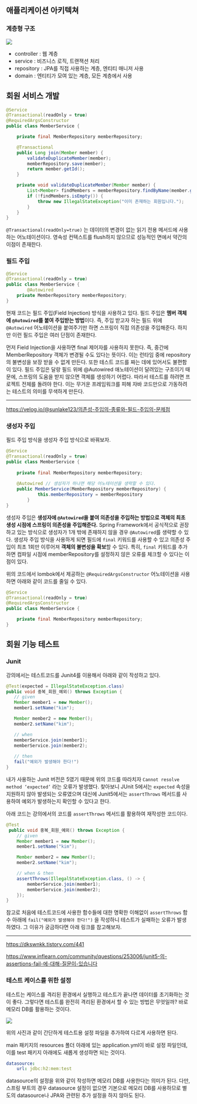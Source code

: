 ## 애플리케이션 아키텍쳐

### 계층형 구조

![](https://velog.velcdn.com/images/yeoni_/post/844d321d-bc3f-4b5b-8c21-16b77e2f5c33/image.png)


- controller : 웹 계층
- service : 비즈니스 로직, 트랜잭션 처리
- repository : JPA를 직접 사용하는 계층, 엔티티 매니저 사용
- domain : 엔티티가 모여 있는 계층, 모든 계층에서 사용

## 회원 서비스 개발

```java
@Service
@Transactional(readOnly = true)
@RequiredArgsConstructor
public class MemberService {

    private final MemberRepository memberRepository;

    @Transactional
    public Long join(Member member) {
        validateDuplicateMember(member);
        memberRepository.save(member);
        return member.getId();
    }

    private void validateDuplicateMember(Member member) {
        List<Member> findMembers = memberRepository.findByName(member.getName());
        if (!findMembers.isEmpty()) {
            throw new IllegalStateException("이미 존재하는 회원입니다.");
        }
    }
}
```


`@Transactional(readOnly=true)` 는 데이터의 변경이 없는 읽기 전용 메서드에 사용하는 어노테이션이다. 영속성 컨텍스트를 flush하지 않으므로 성능적인 면에서 약간의 이점이 존재한다.

### 필드 주입

```java
@Service
@Transactional(readOnly = true)
public class MemberService {
		@Autowired
    private MemberRepository memberRepository;
}
```


현재 코드는 필드 주입(Field Injection) 방식을 사용하고 있다. 필드 주입은 **멤버 객체에 `@Autowired`를 붙여 주입받는 방법**이다. 즉, 주입 받고자 하는 필드 위에`@Autowired` 어노테이션을 붙여주기만 하면 스프링이 직접 의존성을 주입해준다. 하지만 이런 필드 주입은 여러 단점이 존재한다.

먼저 Field Injection을 사용하면 final 제어자를 사용하지 못한다. 즉, 중간에 MemberRepository 객체가 변경될 수도 있다는 뜻이다. 이는 런타임 중에 repository의 불변성을 보장 받을 수 없게 만든다. 또한 테스트 코드를 짜는 데에 있어서도 불편함이 있다. 필드 주입은 달랑 필드 위에 @Autowired 애노테이션이 달려있는 구조이기 때문에, 스프링의 도움을 받지 않으면 객체를 생성하기 어렵다. 따라서 테스트를 하려면 프로젝트 전체를 돌려야 한다. 이는 무거운 프레임워크를 피해 자바 코드만으로 가동하려는 테스트의 의미를 무색하게 만든다.

---

https://velog.io/@sunlake123/의존성-주입의-종류와-필드-주입의-문제점

### 생성자 주입

필드 주입 방식을 생성자 주입 방식으로 바꿔보자.

```java
@Service
@Transactional(readOnly = true)
public class MemberService {
		
    private final MemberRepository memberRepository;
    
    @Autowired // 생성자가 하나면 해당 어노테이션을 생략할 수 있다.
    public MemberService(MemberRepository memberRepository) {
		    this.memberRepository = memberRepository
		}
}
```

생성자 주입은 **생성자에 `@Autowired`을 붙여 의존성을 주입하는 방법으로 객체의 최초 생성 시점에 스프링이 의존성을 주입해준다.** Spring Framework에서 공식적으로 권장하고 있는 방식으로 생성자가 1개 밖에 존재하지 않을 경우 `@Autowired`를 생략할 수 있다. 생성자 주입 방식을 사용하게 되면 필드에 `final` 키워드를 사용할 수 있고 의존성 주입이 최초 1회만 이루어져 **객체의 불변성을 확보**할 수 있다. 특히, `final` 키워드를 추가하면 컴파일 시점에 memberRepository를 설정하지 않은 오류를 체크할 수 있다는 이점이 있다.

위의 코드에서 lombok에서 제공하는 `@RequiredArgsConstructor` 어노테이션을 사용하면 아래와 같이 코드를 줄일 수 있다.

```java
@Service
@Transactional(readOnly = true)
@RequiredArgsConstructor
public class MemberService {

    private final MemberRepository memberRepository;
}
```

## 회원 기능 테스트

### Junit

강의에서는 테스트코드를 Junit4를 이용해서 아래와 같이 작성하고 있다. 

```java
@Test(expected = IllegalStateException.class)
public void 중복_회원_예외() throws Exception {
   // given
   Member member1 = new Member();
   member1.setName("kim");

   Member member2 = new Member();
   member2.setName("kim");

   // when
   memberService.join(member1);
   memberService.join(member2);
        
   // then
   fail("예외가 발생해야 한다!")
}
```

내가 사용하는 Junit 버전은 5였기 때문에 위의 코드를 따라치자 `Cannot resolve method ‘expected’` 라는 오류가 발생했다. 찾아보니 JUnit 5에서는 `expected` 속성을 지원하지 않아 발생되는 오류였으며 대신에 Junit5에서는 `assertThrows` 메서드를 사용하여 예외가 발생하는지 확인할 수 있다고 한다. 

아래 코드는 강의에서의 코드를 `assertThrows` 메서드를 활용하여 재작성한 코드이다.

```java
@Test
 public void 중복_회원_예외() throws Exception {
    // given
    Member member1 = new Member();
    member1.setName("kim");

    Member member2 = new Member();
    member2.setName("kim");

    // when & then
    assertThrows(IllegalStateException.class, () -> {
        memberService.join(member1);
        memberService.join(member2);
    });
}
```

참고로 처음에 테스트코드에 사용한 함수들에 대한 명확한 이해없이 `assertThrows` 함수 아래에  `fail("예외가 발생해야 한다!")` 을 작성하니 테스트가 실패하는 오류가 발생하였다. 그 이유가 궁금하다면 아래 링크를 참고해보자.  

---

https://dkswnkk.tistory.com/441

https://www.inflearn.com/community/questions/253006/junit5-의-assertions-fail-에-대해-질문이-있습니다

### 테스트 케이스를 위한 설정

테스트는 케이스를 격리된 환경에서 실행하고 테스트가 끝나면 데이터를 초기화하는 것이 좋다. 
그렇다면 테스트를 완전히 격리된 환경에서 할 수 있는 방법은 무엇일까? 바로 메모리 DB를 활용하는 것이다.

![](https://velog.velcdn.com/images/yeoni_/post/dd9b23c9-ad8c-4386-be84-53dce4e9344b/image.png)


위의 사진과 같이 간단하게 테스트용 설정 파일을 추가하여 다르게 사용하면 된다.

main 패키지의 resources 폴더 아래에 있는 application.yml이 바로 설정 파일인데, 이를 test 패키지 아래에도 새롭게 생성하면 되는 것이다.

```yaml
datasource:
	url: jdbc:h2:mem:test
```

datasource의 설정을 위와 같이 작성하면 메모리 DB를 사용한다는 의미가 된다. 다만, 스프링 부트의 경우 datasource 설정이 없으면 기본으로 메모리 DB를 사용하므로 별도의 datasource나 JPA와 관련된 추가 설정을 하지 않아도 된다.